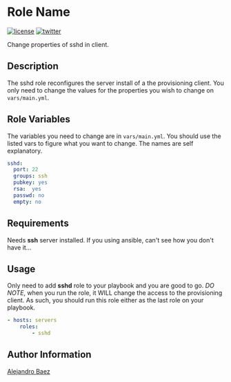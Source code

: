 Role Name
=========
[![license][2i]][2p]
[![twitter][3i]][3p]

Change properties of sshd in client.

Description
-----------

The sshd role reconfigures the server install of a the provisioning client. You only need to change the values for the properties you wish to change on `vars/main.yml`.

Role Variables
--------------

The variables you need to change are in `vars/main.yml`. You should use the listed vars to figure what you want to change. The names are self explanatory.

``` yaml
sshd:
  port: 22
  groups: ssh
  pubkey: yes
  rsa:  yes
  passwd: no
  empty: no

```


Requirements
------------

Needs **ssh** server installed. If you using ansible, can't see how you don't have it...

Usage
-----

Only need to add **sshd** role to your playbook and you are good to go. *DO NOTE*, when you run the role, it WILL change the access to the provisioning client. As such, you should run this role either as the last role on your playbook.

``` yaml
- hosts: servers
    roles:
        - sshd
```

Author Information
------------------

[Alejandro Baez][1]

[1]: https://keybase.io/baez
[2i]: https://img.shields.io/badge/license-BSD_2-green.svg
[2p]: ./LICENSE
[3i]: https://img.shields.io/badge/twitter-a_baez-blue.svg
[3p]: https://twitter.com/a_baez

